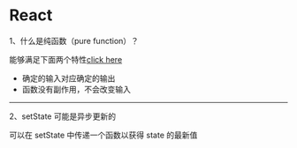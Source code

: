 # React

1、什么是纯函数（pure function）？

能够满足下面两个特性[click here](https://en.wikipedia.org/wiki/Pure_function)

- 确定的输入对应确定的输出
- 函数没有副作用，不会改变输入

---

2、setState 可能是异步更新的

可以在 setState 中传递一个函数以获得 state 的最新值
